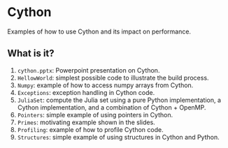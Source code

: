 # Cython
Examples of how to use Cython and its impact on performance.

## What is it?
1. `cython.pptx`: Powerpoint presentation on Cython.
1. `HellowWorld`: simplest possible code to illustrate the build process.
1. `Numpy`: example of how to access numpy arrays from Cython.
1. `Exceptions`: exception handling in Cython code.
1. `JuliaSet`: compute the Julia set using a pure Python implementation,
    a Cython implementation, and a combination of Cython + OpenMP.
1. `Pointers`: simple example of using pointers in Cython.
1. `Primes`: motivating example shown in the slides.
1. `Profiling`: example of how to profile Cython code.
1. `Structures`: simple example of using structures in Cython and Python.
